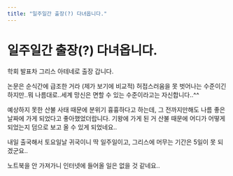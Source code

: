 ```yaml
---
title: "일주일간 출장(?) 다녀옵니다."
---
```

# 일주일간 출장(?) 다녀옵니다.

학회 발표차 그리스 아테네로 출장 갑니다. 

논문은 순식간에 급조한 거라 (제가 보기에 비교적) 허접스러움을 못 벗어나는 수준이긴 하지만..뭐 나름대로..세계 망신은 면할 수 있는 수준이라고는 자신합니다..^^

예상하지 못한 산불 사태 때문에 분위기 흉흉하다고 하는데, 그 전까지만해도 나름 좋은 날짜에 가게 되었다고 좋아했었더랍니다. 기왕에 가게 된 거 산불 때문에 어디가 어떻게 되었는지 덤으로 보고 올 수 있게 되었네요..

내일 출국해서 토요일날 귀국이니 딱 일주일이고, 그리스에 머무는 기간은 5일이 못 되겠군요..

노트북을 안 가져가니 인터넷에 들어올 일은 없을 것 같네요..



